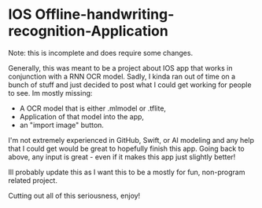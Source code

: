 # IOS Offline-handwriting-recognition-Application

Note: this is incomplete and does require some changes.

Generally, this was meant to be a project about IOS app that works in conjunction with a RNN OCR model. 
Sadly, I kinda ran out of time on a bunch of stuff and just decided to post what I could get working for people to see.
Im mostly missing:
- A OCR model that is either .mlmodel or .tflite,
- Application of that model into the app,
- an "import image" button.

I'm not extremely experienced in GitHub, Swift, or AI modeling and any help that I could get would be great to hopefully finish this app.
Going back to above, any input is great - even if it makes this app just slightly better!

Ill probably update this as I want this to be a mostly for fun, non-program related project.

Cutting out all of this seriousness, enjoy!
